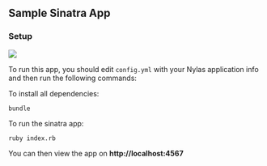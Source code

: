 ## Sample Sinatra App


### Setup

![](https://camo.githubusercontent.com/35923bd86a1464b04035e6f3b498455f42479244/687474703a2f2f692e696d6775722e636f6d2f5543464c4643632e706e67)

To run this app, you should edit `config.yml` with your Nylas application info and then run the following commands:

To install all dependencies:

```
bundle
```

To run the sinatra app:

```
ruby index.rb
```

You can then view the app on **http://localhost:4567**


